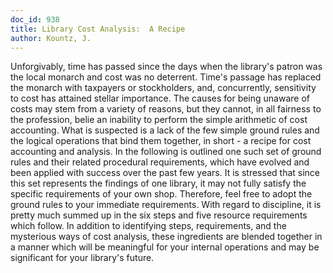 ```yaml
---
doc_id: 938
title: Library Cost Analysis:  A Recipe
author: Kountz, J.
---
```


Unforgivably, time has passed since the days when the library's patron was
the local monarch and cost was no deterrent.  Time's passage has replaced the
monarch with taxpayers or stockholders, and, concurrently, sensitivity to cost 
has attained stellar importance.   The causes for being unaware of costs
may stem from a variety of reasons, but they cannot, in all fairness to the 
profession, belie an inability to perform the simple arithmetic of cost 
accounting. What is suspected is a lack of the few
simple ground rules and the logical operations that bind them together, in
short - a recipe for cost accounting and analysis.
  In the following is outlined one such set of ground rules and their related
procedural requirements, which have evolved and been applied with success
over the past few years.  It is stressed that since this set represents the 
findings of one library, it may not fully satisfy the specific requirements of 
your own shop. Therefore, feel free to adopt the ground rules to your immediate 
requirements.  With regard to discipline, it is pretty much summed up in the 
six steps and five resource requirements which follow.  In addition to 
identifying steps, requirements, and the mysterious ways of cost analysis, 
these ingredients are blended together in a manner which will be meaningful 
for your internal operations and may be significant for your library's future.